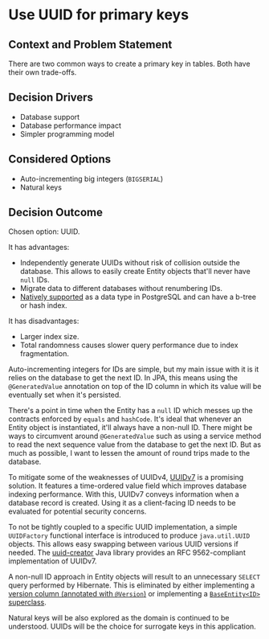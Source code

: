 # Use UUID for primary keys

## Context and Problem Statement

There are two common ways to create a primary key in tables. Both have their own trade-offs.

## Decision Drivers

- Database support
- Database performance impact
- Simpler programming model

## Considered Options

- Auto-incrementing big integers (`BIGSERIAL`)
- Natural keys

## Decision Outcome

Chosen option: UUID.

It has advantages:

- Independently generate UUIDs without risk of collision outside the database. This allows to easily create Entity
  objects that'll never have `null` IDs.
- Migrate data to different databases without renumbering IDs.
- [Natively supported](https://www.postgresql.org/docs/current/datatype-uuid.html) as a data
  type in PostgreSQL and can have a b-tree or hash index.

It has disadvantages:

- Larger index size.
- Total randomness causes slower query performance due to index fragmentation.

Auto-incrementing integers for IDs are simple, but my main issue with it is it relies on the database to get the next
ID. In JPA, this means using the `@GeneratedValue` annotation on top of the ID column in which its value will be
eventually set when it's persisted.

There's a point in time when the Entity has a `null` ID which messes up the contracts enforced by `equals`
and `hashCode`. It's ideal that whenever an Entity object is instantiated, it'll always have a non-null ID. There might
be ways to circumvent around `@GeneratedValue` such as using a service method to read the next sequence value from the
database to get the next ID. But as much as possible, I want to lessen the amount of round trips made to the database.

To mitigate some of the weaknesses of UUIDv4, [UUIDv7](https://www.rfc-editor.org/rfc/rfc9562#name-uuid-version-7) is a
promising solution. It features a time-ordered value field which improves database indexing performance. With this,
UUIDv7 conveys information when a database record is created. Using it as a client-facing ID needs to be
evaluated for potential security concerns.

To not be tightly coupled to a specific UUID implementation, a simple `UUIDFactory` functional interface is introduced
to produce `java.util.UUID` objects. This allows easy swapping between various UUID versions if needed.
The [uuid-creator](https://github.com/f4b6a3/uuid-creator) Java library provides an RFC 9562-compliant implementation of
UUIDv7.

A non-null ID approach in Entity objects will result to an unnecessary `SELECT` query performed by Hibernate.
This is eliminated by either implementing
a [version column (annotated with `@Version`)](https://youtu.be/exqfB1WaqIw?si=9P5EYueh6nFIVdPx&t=1504) or implementing
a [`BaseEntity<ID>` superclass](https://insights.orangeandbronze.com/changing-the-way-we-use-jpa/).

Natural keys will be also explored as the domain is continued to be understood. UUIDs will be the choice for surrogate
keys in this application.
